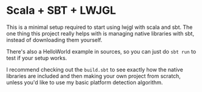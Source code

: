 # Scala + SBT + LWJGL

This is a minimal setup required to start using lwjgl with scala and sbt. The one thing this project really helps with
is managing native libraries with sbt, instead of downloading them yourself.

There's also a HelloWorld example in sources, so you can just do `sbt run` to test if your setup works.

I recommend checking out the `build.sbt` to see exactly how the native libraries are included and then making your own
project from scratch, unless you'd like to use my basic platform detection algorithm.